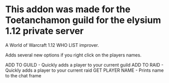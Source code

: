 # This addon was made for the  Toetanchamon guild for the elysium 1.12 private server
A World of Warcraft 1.12 WHO LIST improver.

Adds several new options if you right click on the players names.

ADD TO GUILD - Quickly adds a player to your current guild
ADD TO RAID - Quickly adds a player to your current raid
GET PLAYER NAME - Prints name to the chat frame
